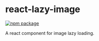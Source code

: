 # react-lazy-image

<!--[![Travis][build-badge]][build]-->
[![npm package][npm-badge]][npm]
<!--[![Coveralls][coveralls-badge]][coveralls]-->

A react component for image lazy loading.

<!--[build-badge]: https://img.shields.io/travis/user/repo/master.png?style=flat-square
[build]: https://travis-ci.org/user/repo-->

[npm-badge]: https://img.shields.io/npm/v/npm-package.png?style=flat-square
[npm]: https://www.npmjs.org/package/react-lazy-image

<!--[coveralls-badge]: https://img.shields.io/coveralls/user/repo/master.png?style=flat-square
[coveralls]: https://coveralls.io/github/user/repo-->
